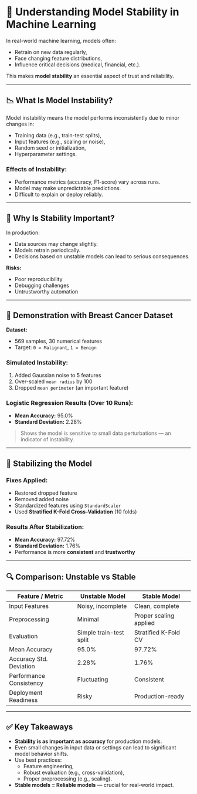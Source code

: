 # 🧠 Understanding Model Stability in Machine Learning

In real-world machine learning, models often:
- Retrain on new data regularly,
- Face changing feature distributions,
- Influence critical decisions (medical, financial, etc.).

This makes **model stability** an essential aspect of trust and reliability.

---

## 📉 What Is Model Instability?

Model instability means the model performs inconsistently due to minor changes in:
- Training data (e.g., train-test splits),
- Input features (e.g., scaling or noise),
- Random seed or initialization,
- Hyperparameter settings.

### Effects of Instability:
- Performance metrics (accuracy, F1-score) vary across runs.
- Model may make unpredictable predictions.
- Difficult to explain or deploy reliably.

---

## 🚨 Why Is Stability Important?

In production:
- Data sources may change slightly.
- Models retrain periodically.
- Decisions based on unstable models can lead to serious consequences.

**Risks:**
- Poor reproducibility
- Debugging challenges
- Untrustworthy automation

---

## 🧪 Demonstration with Breast Cancer Dataset

**Dataset:**  
- 569 samples, 30 numerical features  
- Target: `0 = Malignant`, `1 = Benign`

### Simulated Instability:
1. Added Gaussian noise to 5 features
2. Over-scaled `mean radius` by 100
3. Dropped `mean perimeter` (an important feature)

### Logistic Regression Results (Over 10 Runs):
- **Mean Accuracy:** 95.0%
- **Standard Deviation:** 2.28%

> Shows the model is sensitive to small data perturbations — an indicator of instability.

---

## 🔧 Stabilizing the Model

### Fixes Applied:
- Restored dropped feature
- Removed added noise
- Standardized features using `StandardScaler`
- Used **Stratified K-Fold Cross-Validation** (10 folds)

### Results After Stabilization:
- **Mean Accuracy:** 97.72%
- **Standard Deviation:** 1.76%
- Performance is more **consistent** and **trustworthy**

---

## 🔍 Comparison: Unstable vs Stable

| Feature / Metric          | Unstable Model              | Stable Model                     |
|---------------------------|-----------------------------|----------------------------------|
| Input Features            | Noisy, incomplete           | Clean, complete                  |
| Preprocessing             | Minimal                     | Proper scaling applied           |
| Evaluation                | Simple train-test split     | Stratified K-Fold CV             |
| Mean Accuracy             | 95.0%                       | 97.72%                           |
| Accuracy Std. Deviation   | 2.28%                       | 1.76%                            |
| Performance Consistency   | Fluctuating                 | Consistent                       |
| Deployment Readiness      | Risky                       | Production-ready                 |

---

## ✅ Key Takeaways

- **Stability is as important as accuracy** for production models.
- Even small changes in input data or settings can lead to significant model behavior shifts.
- Use best practices:
  - Feature engineering,
  - Robust evaluation (e.g., cross-validation),
  - Proper preprocessing (e.g., scaling).
- **Stable models = Reliable models** — crucial for real-world impact.